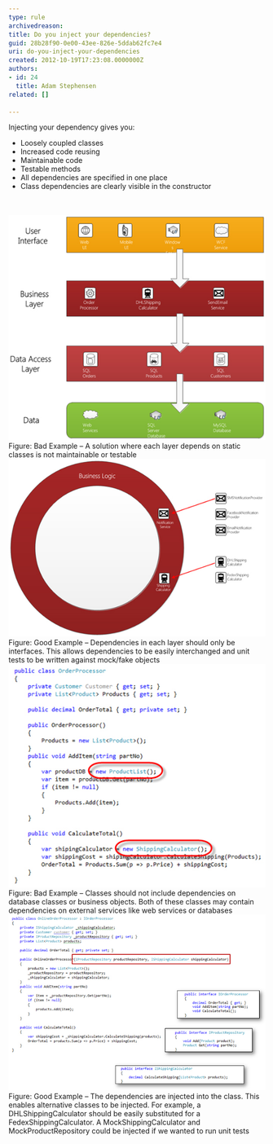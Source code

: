 ```yaml
---
type: rule
archivedreason: 
title: Do you inject your dependencies?
guid: 28b28f90-0e00-43ee-826e-5ddab62fc7e4
uri: do-you-inject-your-dependencies
created: 2012-10-19T17:23:08.0000000Z
authors:
- id: 24
  title: Adam Stephensen
related: []

---
```



<p>Injecting your dependency gives you:</p>
<ul><li>Loosely coupled classes</li>
<li>Increased code reusing</li>
<li>Maintainable code</li>
<li>Testable methods</li>
<li>All dependencies are specified in one place </li>
<li>Class dependencies are clearly visible in the constructor</li></ul>
<br><excerpt class='endintro'></excerpt><br>
<img class="ms-rteCustom-ImageArea" alt="inject" src="inject-bad-1.jpg" /> <span class="ms-rteCustom-FigureBad">Figure: Bad Example – A solution where each layer depends on static classes is not maintainable or testable</span> <img class="ms-rteCustom-ImageArea" alt="inject" src="inject-good-1.jpg" /> <span class="ms-rteCustom-FigureGood">Figure: Good Example – Dependencies in each layer should only be interfaces. This allows dependencies to be easily interchanged and unit tests to be written against mock/fake objects</span> <img class="ms-rteCustom-ImageArea" alt="inject" src="inject-bad-2.jpg" /> <span class="ms-rteCustom-FigureBad">Figure: Bad Example – Classes should not include dependencies on database classes or business objects. Both of these classes may contain dependencies on external services like web services or databases</span> <img class="ms-rteCustom-ImageArea" alt="inject" src="inject-good-2.jpg" /> <span class="ms-rteCustom-FigureGood">Figure: Good Example – The dependencies are injected into the class. This enables alternative classes to be injected. For example, a DHLShippingCalculator should be easily substituted for a FedexShippingCalculator. A MockShippingCalculator and MockProductRepository could be injected if we wanted to run unit tests</span> 


